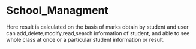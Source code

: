 # School_Managment
Here result is calculated on the basis of marks obtain by student and user can add,delete,modify,read,search information of student, and able to see whole class at once or a particular student information or result.
